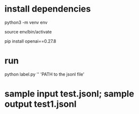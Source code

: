 # install dependencies
python3 -m venv env

source env/bin/activate

pip install openai==0.27.8

# run
python label.py '<API KEY>' 'PATH to the jsonl file'

# sample input test.jsonl; sample output test1.jsonl
```

